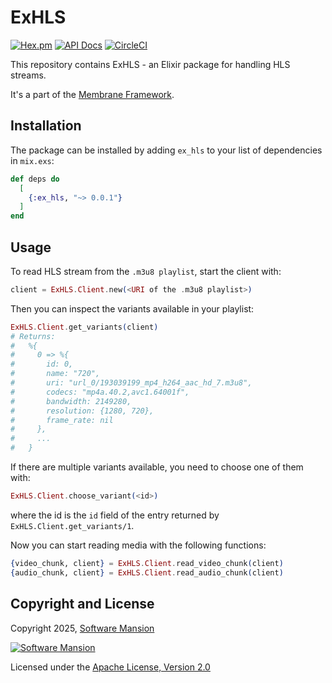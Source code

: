 # ExHLS

[![Hex.pm](https://img.shields.io/hexpm/v/ex_hls.svg)](https://hex.pm/packages/ex_hls)
[![API Docs](https://img.shields.io/badge/api-docs-yellow.svg?style=flat)](https://hexdocs.pm/ex_hls)
[![CircleCI](https://circleci.com/gh/membraneframework/ex_hls.svg?style=svg)](https://circleci.com/gh/membraneframework/ex_hls)

This repository contains ExHLS - an Elixir package for handling HLS streams.

It's a part of the [Membrane Framework](https://membrane.stream).

## Installation

The package can be installed by adding `ex_hls` to your list of dependencies in `mix.exs`:

```elixir
def deps do
  [
    {:ex_hls, "~> 0.0.1"}
  ]
end
```

## Usage

To read HLS stream from the `.m3u8 playlist`, start the client with:
```elixir
client = ExHLS.Client.new(<URI of the .m3u8 playlist>)
```

Then you can inspect the variants available in your playlist:
```elixir
ExHLS.Client.get_variants(client)
# Returns:
#   %{
#     0 => %{
#       id: 0,
#       name: "720",
#       uri: "url_0/193039199_mp4_h264_aac_hd_7.m3u8",
#       codecs: "mp4a.40.2,avc1.64001f",
#       bandwidth: 2149280,
#       resolution: {1280, 720},
#       frame_rate: nil
#     },
#     ...
#   }
```

If there are multiple variants available, you need to choose one of them with:
```elixir
ExHLS.Client.choose_variant(<id>)
```
where the id is the `id` field of the entry returned by `ExHLS.Client.get_variants/1`.

Now you can start reading media with the following functions:
```elixir
{video_chunk, client} = ExHLS.Client.read_video_chunk(client)
{audio_chunk, client} = ExHLS.Client.read_audio_chunk(client)
```

## Copyright and License

Copyright 2025, [Software Mansion](https://swmansion.com/?utm_source=git&utm_medium=readme&utm_campaign=ex_hls)

[![Software Mansion](https://logo.swmansion.com/logo?color=white&variant=desktop&width=200&tag=membrane-github)](https://swmansion.com/?utm_source=git&utm_medium=readme&utm_campaign=ex_hls)

Licensed under the [Apache License, Version 2.0](LICENSE)
